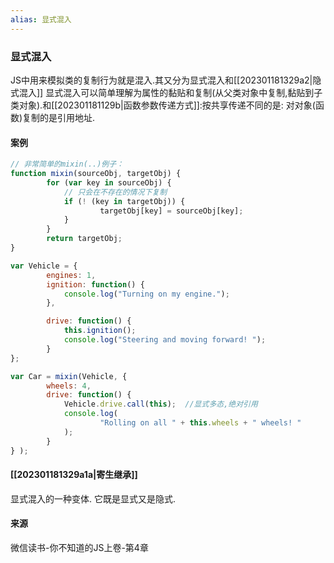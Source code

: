 ```yaml
---
alias: 显式混入
---
```


### 显式混入
JS中用来模拟类的复制行为就是混入.其又分为显式混入和[[202301181329a2|隐式混入]]
显式混入可以简单理解为属性的黏贴和复制(从父类对象中复制,黏贴到子类对象).和[[202301181129b|函数参数传递方式]]:按共享传递不同的是: 对对象(函数)复制的是引用地址.

#### 案例
```js
// 非常简单的mixin(..)例子：
function mixin(sourceObj, targetObj) {
		for (var key in sourceObj) {
			// 只会在不存在的情况下复制
			if (! (key in targetObj)) {
					targetObj[key] = sourceObj[key];
			}
		}
		return targetObj;
}

var Vehicle = {
		engines: 1,
		ignition: function() {
			console.log("Turning on my engine.");
		},

		drive: function() {
			this.ignition();
			console.log("Steering and moving forward! ");
		}
};

var Car = mixin(Vehicle, {
		wheels: 4,
		drive: function() {
			Vehicle.drive.call(this);  //显式多态,绝对引用
			console.log(
					"Rolling on all " + this.wheels + " wheels! "
			);
		}
} );
```


#### [[202301181329a1a|寄生继承]]
显式混入的一种变体. 它既是显式又是隐式.



#### 来源

微信读书-你不知道的JS上卷-第4章


